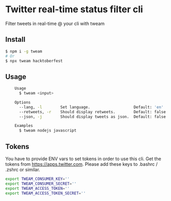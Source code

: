 # Twitter real-time status filter cli

Filter tweets in real-time @ your cli with tweam

## Install

```bash
$ npm i -g tweam
# Or
$ npx tweam hacktoberfest
```

## Usage

```bash
    Usage
      $ tweam <input>

    Options
      --lang, -l        Set language.                   Default: 'en'
      --retweets, -r    Should display retweets.        Default: false
      --json, -j        Should display tweets as json.  Default: false

    Examples
      $ tweam nodejs javascript
```

## Tokens

You have to provide ENV vars to set tokens in order to use this cli. Get the tokens from https://apps.twitter.com. Please add these keys to .bashrc / .zshrc or similar.

```bash
export TWEAM_CONSUMER_KEY=''
export TWEAM_CONSUMER_SECRET=''
export TWEAM_ACCESS_TOKEN=''
export TWEAM_ACCESS_TOKEN_SECRET=''
```
